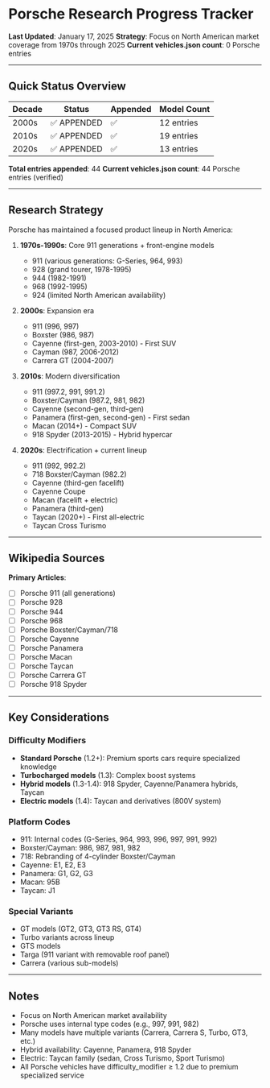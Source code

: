 # Porsche Research Progress Tracker
**Last Updated**: January 17, 2025
**Strategy**: Focus on North American market coverage from 1970s through 2025
**Current vehicles.json count**: 0 Porsche entries

---

## Quick Status Overview

| Decade | Status | Appended | Model Count |
|--------|--------|----------|-------------|
| 2000s  | ✅ APPENDED | ✅ | 12 entries |
| 2010s  | ✅ APPENDED | ✅ | 19 entries |
| 2020s  | ✅ APPENDED | ✅ | 13 entries |

**Total entries appended**: 44
**Current vehicles.json count**: 44 Porsche entries (verified)

---

## Research Strategy

Porsche has maintained a focused product lineup in North America:

1. **1970s-1990s**: Core 911 generations + front-engine models
   - 911 (various generations: G-Series, 964, 993)
   - 928 (grand tourer, 1978-1995)
   - 944 (1982-1991)
   - 968 (1992-1995)
   - 924 (limited North American availability)

2. **2000s**: Expansion era
   - 911 (996, 997)
   - Boxster (986, 987)
   - Cayenne (first-gen, 2003-2010) - First SUV
   - Cayman (987, 2006-2012)
   - Carrera GT (2004-2007)

3. **2010s**: Modern diversification
   - 911 (997.2, 991, 991.2)
   - Boxster/Cayman (987.2, 981, 982)
   - Cayenne (second-gen, third-gen)
   - Panamera (first-gen, second-gen) - First sedan
   - Macan (2014+) - Compact SUV
   - 918 Spyder (2013-2015) - Hybrid hypercar

4. **2020s**: Electrification + current lineup
   - 911 (992, 992.2)
   - 718 Boxster/Cayman (982.2)
   - Cayenne (third-gen facelift)
   - Cayenne Coupe
   - Macan (facelift + electric)
   - Panamera (third-gen)
   - Taycan (2020+) - First all-electric
   - Taycan Cross Turismo

---

## Wikipedia Sources

**Primary Articles**:
- [ ] Porsche 911 (all generations)
- [ ] Porsche 928
- [ ] Porsche 944
- [ ] Porsche 968
- [ ] Porsche Boxster/Cayman/718
- [ ] Porsche Cayenne
- [ ] Porsche Panamera
- [ ] Porsche Macan
- [ ] Porsche Taycan
- [ ] Porsche Carrera GT
- [ ] Porsche 918 Spyder

---

## Key Considerations

### Difficulty Modifiers
- **Standard Porsche** (1.2+): Premium sports cars require specialized knowledge
- **Turbocharged models** (1.3): Complex boost systems
- **Hybrid models** (1.3-1.4): 918 Spyder, Cayenne/Panamera hybrids, Taycan
- **Electric models** (1.4): Taycan and derivatives (800V system)

### Platform Codes
- 911: Internal codes (G-Series, 964, 993, 996, 997, 991, 992)
- Boxster/Cayman: 986, 987, 981, 982
- 718: Rebranding of 4-cylinder Boxster/Cayman
- Cayenne: E1, E2, E3
- Panamera: G1, G2, G3
- Macan: 95B
- Taycan: J1

### Special Variants
- GT models (GT2, GT3, GT3 RS, GT4)
- Turbo variants across lineup
- GTS models
- Targa (911 variant with removable roof panel)
- Carrera (various sub-models)

---

## Notes

- Focus on North American market availability
- Porsche uses internal type codes (e.g., 997, 991, 982)
- Many models have multiple variants (Carrera, Carrera S, Turbo, GT3, etc.)
- Hybrid availability: Cayenne, Panamera, 918 Spyder
- Electric: Taycan family (sedan, Cross Turismo, Sport Turismo)
- All Porsche vehicles have difficulty_modifier ≥ 1.2 due to premium specialized service
